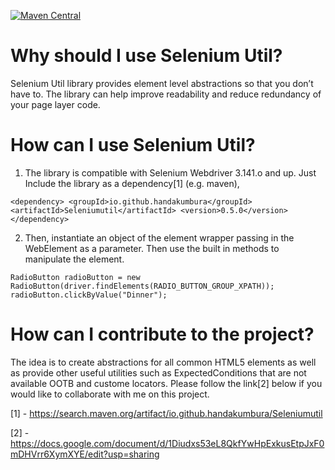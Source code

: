 [![Maven Central](https://img.shields.io/maven-central/v/io.github.handakumbura/Seleniumutil.svg?label=Maven%20Central)](https://search.maven.org/search?q=g:%22io.github.handakumbura%22%20AND%20a:%22Seleniumutil%22)

# Why should I use Selenium Util?
Selenium Util library provides element level abstractions so that you don’t have to. The library can help improve readability and reduce redundancy of your page layer code. 

# How can I use Selenium Util?
1. The library is compatible with Selenium Webdriver 3.141.o and up. Just Include the library as a dependency[1] (e.g. maven),

`<dependency>
  <groupId>io.github.handakumbura</groupId>
  <artifactId>Seleniumutil</artifactId>
  <version>0.5.0</version>
</dependency>`

2. Then, instantiate an object of the element wrapper passing in the WebElement as a parameter. Then use the built in methods to manipulate the element.

`RadioButton radioButton = new RadioButton(driver.findElements(RADIO_BUTTON_GROUP_XPATH));
radioButton.clickByValue("Dinner");	` 

# How can I contribute to the project?
The idea is to create abstractions for all common HTML5 elements as well as provide other useful utilities such as ExpectedConditions that are not available OOTB and custome locators. Please follow the link[2] below if you would like to collaborate with me on this project.

[1] - https://search.maven.org/artifact/io.github.handakumbura/Seleniumutil

[2] - https://docs.google.com/document/d/1Diudxs53eL8QkfYwHpExkusEtpJxF0mDHVrr6XymXYE/edit?usp=sharing
